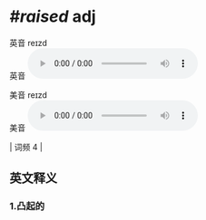 # ***\#raised*** adj
英音 reɪzd  
英音
<audio src="./media/raised1.aac" controls="controls"></audio>

美音 reɪzd  
美音
<audio src="./media/raised2.aac" controls="controls"></audio>



| 词频 4 |  

英文释义
---
### 1.**凸起的**  


